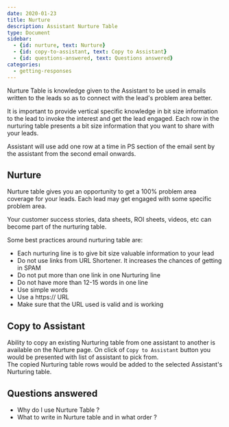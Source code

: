 ```yaml
---
date: 2020-01-23
title: Nurture 
description: Assistant Nurture Table
type: Document
sidebar:
  - {id: nurture, text: Nurture}
  - {id: copy-to-assistant, text: Copy to Assistant}
  - {id: questions-answered, text: Questions answered}
categories:
  - getting-responses
---
```


Nurture Table is knowledge given to the Assistant to be used in emails written to the leads so as to connect with the lead's problem area better.

It is important to provide vertical specific knowledge in bit size information to the lead to invoke the interest and get the lead engaged. Each row in the nurturing table presents a bit size information that you want to share with your leads. 

Assistant will use add one row at a time in PS section of the email sent by the assistant from the second email onwards. 

## Nurture
Nurture table gives you an opportunity to get a 100% problem area coverage for your leads. Each lead may get engaged with some specific problem area. 

Your customer success stories, data sheets, ROI sheets, videos, etc can become part of the nurturing table. 

Some best practices around nurturing table are:
- Each nurturing line is to give bit size valuable information to your lead
- Do not use links from URL Shortener. It increases the chances of getting in SPAM
- Do not put more than one link in one Nurturing line
- Do not have more than 12-15 words in one line
- Use simple words
- Use a https:// URL
- Make sure that the URL used is valid and is working

## Copy to Assistant
Ability to copy an existing Nurturing table from one assistant to another is available on the Nurture page. On click of `Copy to Assistant` button you would be presented with list of assistant to pick from.    
The copied Nurturing table rows would be added to the selected Assistant's Nurturing table.

## Questions answered
- Why do I use Nurture Table ?
- What to write in Nurture table and in what order ?
